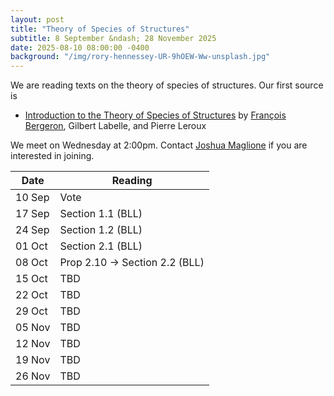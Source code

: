 ```yaml
---
layout: post
title: "Theory of Species of Structures"
subtitle: 8 September &ndash; 28 November 2025
date: 2025-08-10 08:00:00 -0400
background: "/img/rory-hennessey-UR-9hOEW-Ww-unsplash.jpg"
---
```


We are reading texts on the theory of species of structures. Our first source is
- [Introduction to the Theory of Species of Structures](https://bergeron.math.uqam.ca/wp-content/uploads/2013/11/book.pdf) by [François Bergeron](https://bergeron.math.uqam.ca/), Gilbert Labelle, and Pierre Leroux

We meet on Wednesday at 2:00pm. Contact [Joshua Maglione](mailto:joshua.maglione@universityofgalway.ie) if you are interested in joining.

| Date   | Reading                 | 
| ------ | ----------------------- | 
| 10 Sep | Vote | 
| 17 Sep | Section 1.1 (BLL) |
| 24 Sep | Section 1.2 (BLL) |
| 01 Oct | Section 2.1 (BLL) |
| 08 Oct | Prop 2.10 → Section 2.2 (BLL) |
| 15 Oct | TBD |
| 22 Oct | TBD |
| 29 Oct | TBD |
| 05 Nov | TBD |
| 12 Nov | TBD | 
| 19 Nov | TBD | 
| 26 Nov | TBD | 